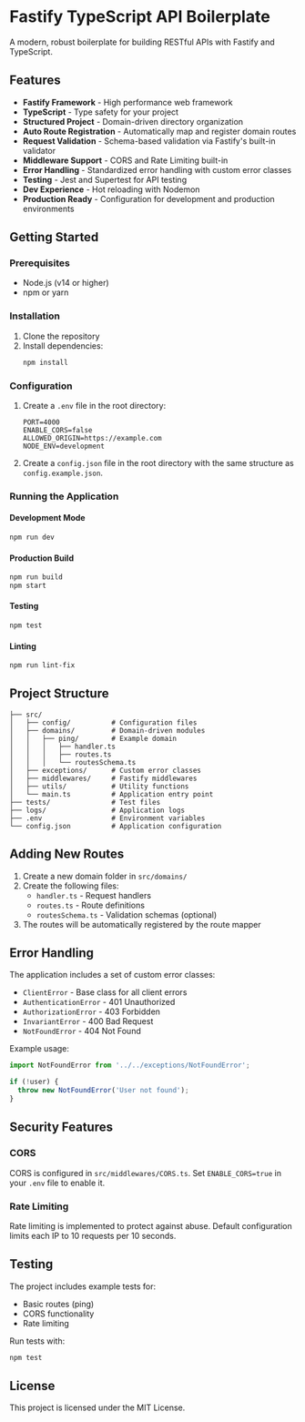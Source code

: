 # Fastify TypeScript API Boilerplate

A modern, robust boilerplate for building RESTful APIs with Fastify and TypeScript.

## Features

- **Fastify Framework** - High performance web framework
- **TypeScript** - Type safety for your project
- **Structured Project** - Domain-driven directory organization
- **Auto Route Registration** - Automatically map and register domain routes
- **Request Validation** - Schema-based validation via Fastify's built-in validator
- **Middleware Support** - CORS and Rate Limiting built-in
- **Error Handling** - Standardized error handling with custom error classes
- **Testing** - Jest and Supertest for API testing
- **Dev Experience** - Hot reloading with Nodemon
- **Production Ready** - Configuration for development and production environments

## Getting Started

### Prerequisites

- Node.js (v14 or higher)
- npm or yarn

### Installation

1. Clone the repository
2. Install dependencies:
   ```bash
   npm install
   ```

### Configuration

1. Create a `.env` file in the root directory:
   ```
   PORT=4000
   ENABLE_CORS=false
   ALLOWED_ORIGIN=https://example.com
   NODE_ENV=development
   ```

2. Create a `config.json` file in the root directory with the same structure as `config.example.json`.

### Running the Application

#### Development Mode
```bash
npm run dev
```

#### Production Build
```bash
npm run build
npm start
```

#### Testing
```bash
npm test
```

#### Linting
```bash
npm run lint-fix
```

## Project Structure

```
├── src/
│   ├── config/          # Configuration files
│   ├── domains/         # Domain-driven modules
│   │   ├── ping/        # Example domain
│   │   │   ├── handler.ts
│   │   │   ├── routes.ts
│   │   │   └── routesSchema.ts
│   ├── exceptions/      # Custom error classes
│   ├── middlewares/     # Fastify middlewares
│   ├── utils/           # Utility functions
│   └── main.ts          # Application entry point
├── tests/               # Test files
├── logs/                # Application logs
├── .env                 # Environment variables
└── config.json          # Application configuration
```

## Adding New Routes

1. Create a new domain folder in `src/domains/`
2. Create the following files:
   - `handler.ts` - Request handlers
   - `routes.ts` - Route definitions
   - `routesSchema.ts` - Validation schemas (optional)
3. The routes will be automatically registered by the route mapper

## Error Handling

The application includes a set of custom error classes:

- `ClientError` - Base class for all client errors
- `AuthenticationError` - 401 Unauthorized
- `AuthorizationError` - 403 Forbidden
- `InvariantError` - 400 Bad Request
- `NotFoundError` - 404 Not Found

Example usage:

```typescript
import NotFoundError from '../../exceptions/NotFoundError';

if (!user) {
  throw new NotFoundError('User not found');
}
```

## Security Features

### CORS
CORS is configured in `src/middlewares/CORS.ts`. Set `ENABLE_CORS=true` in your `.env` file to enable it.

### Rate Limiting
Rate limiting is implemented to protect against abuse. Default configuration limits each IP to 10 requests per 10 seconds.

## Testing

The project includes example tests for:
- Basic routes (ping)
- CORS functionality
- Rate limiting

Run tests with:
```bash
npm test
```

## License

This project is licensed under the MIT License.